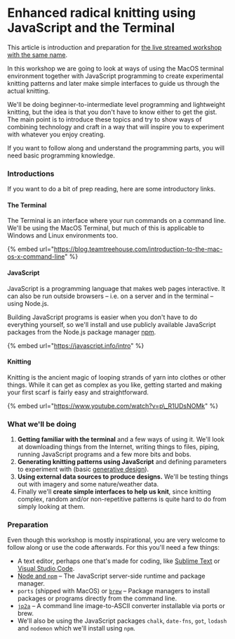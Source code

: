 # Enhanced radical knitting using JavaScript and the Terminal

This article is introduction and preparation for [the live streamed workshop with the same name](https://www.twitch.tv/exploringtechnology).

In this workshop we are going to look at ways of using the MacOS terminal environment together with JavaScript programming to create experimental knitting patterns and later make simple interfaces to guide us through the actual knitting.

We'll be doing beginner-to-intermediate level programming and lightweight knitting, but the idea is that you don't have to know either to get the gist. The main point is to introduce these topics and try to show ways of combining technology and craft in a way that will inspire you to experiment with whatever you enjoy creating.

If you want to follow along and understand the programming parts, you will need basic programming knowledge.

### Introductions

If you want to do a bit of prep reading, here are some introductory links.

#### The Terminal

The Terminal is an interface where your run commands on a command line. We'll be using the MacOS Terminal, but much of this is applicable to Windows and Linux environments too.

{% embed url="https://blog.teamtreehouse.com/introduction-to-the-mac-os-x-command-line" %}

#### JavaScript

JavaScript is a programming language that makes web pages interactive. It can also be run outside browsers – i.e. on a server and in the terminal – using Node.js.

Building JavaScript programs is easier when you don't have to do everything yourself, so we'll install and use publicly available JavaScript packages from the Node.js package manager [npm](https://www.npmjs.com/).

{% embed url="https://javascript.info/intro" %}

#### Knitting

Knitting is the ancient magic of looping strands of yarn into clothes or other things. While it can get as complex as you like, getting started and making your first scarf is fairly easy and straightforward.

{% embed url="https://www.youtube.com/watch?v=p\_R1UDsNOMk" %}

### What we'll be doing

1. **Getting familiar with the terminal** and a few ways of using it. We'll look at downloading things from the Internet, writing things to files, piping, running JavaScript programs and a few more bits and bobs.
2. **Generating knitting patterns using JavaScript** and defining parameters to experiment with \(basic [generative design](https://en.wikipedia.org/wiki/Generative_design)\).
3. **Using external data sources to produce designs.** We'll be testing things out with imagery and some nature/weather data.
4. Finally we'll **create simple interfaces to help us knit**, since knitting complex, random and/or non-repetitive patterns is quite hard to do from simply looking at them.

### Preparation

Even though this workshop is mostly inspirational, you are very welcome to follow along or use the code afterwards. For this you'll need a few things:

* A text editor, perhaps one that's made for coding, like [Sublime Text](https://www.sublimetext.com/) or [Visual Studio Code](https://code.visualstudio.com/).
* [Node and `npm`](https://nodejs.org/en/) – The JavaScript server-side runtime and package manager.
* `ports` \(shipped with MacOS\) or [`brew`](https://brew.sh/) – Package managers to install packages or programs directly from the command line.
* [`jp2a`](https://csl.name/jp2a/) – A command line image-to-ASCII converter installable via ports or brew.
* We'll also be using the JavaScript packages `chalk`, `date-fns`, `got`, `lodash` and `nodemon` which we'll install using `npm`.

